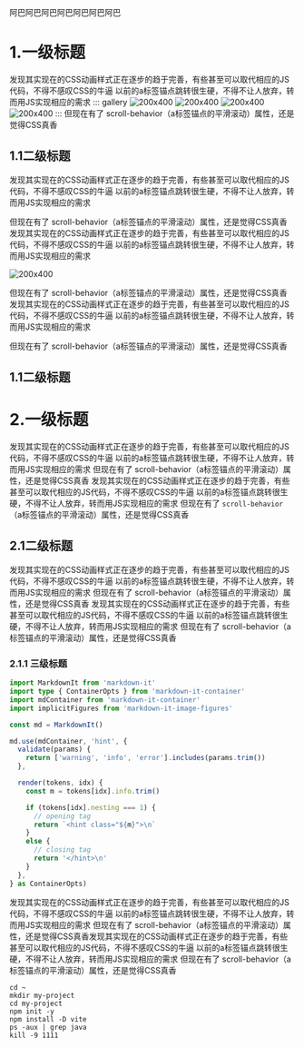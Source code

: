 阿巴阿巴阿巴阿巴阿巴阿巴阿巴

# 1.一级标题
发现其实现在的CSS动画样式正在逐步的趋于完善，有些甚至可以取代相应的JS代码，不得不感叹CSS的牛逼
以前的a标签锚点跳转很生硬，不得不让人放弃，转而用JS实现相应的需求
::: gallery
![200x400](https://picsum.photos/200/400)
![200x400](https://picsum.photos/200/400)
![200x400](https://picsum.photos/200/400)
![200x400](https://picsum.photos/200/400)
:::
但现在有了 scroll-behavior（a标签锚点的平滑滚动）属性，还是觉得CSS真香
## 1.1二级标题

发现其实现在的CSS动画样式正在逐步的趋于完善，有些甚至可以取代相应的JS代码，不得不感叹CSS的牛逼
以前的a标签锚点跳转很生硬，不得不让人放弃，转而用JS实现相应的需求

但现在有了 scroll-behavior（a标签锚点的平滑滚动）属性，还是觉得CSS真香
发现其实现在的CSS动画样式正在逐步的趋于完善，有些甚至可以取代相应的JS代码，不得不感叹CSS的牛逼
以前的a标签锚点跳转很生硬，不得不让人放弃，转而用JS实现相应的需求

![200x400](https://picsum.photos/300/400)

但现在有了 scroll-behavior（a标签锚点的平滑滚动）属性，还是觉得CSS真香
发现其实现在的CSS动画样式正在逐步的趋于完善，有些甚至可以取代相应的JS代码，不得不感叹CSS的牛逼
以前的a标签锚点跳转很生硬，不得不让人放弃，转而用JS实现相应的需求

但现在有了 scroll-behavior（a标签锚点的平滑滚动）属性，还是觉得CSS真香
## 1.1二级标题

# 2.一级标题

发现其实现在的CSS动画样式正在逐步的趋于完善，有些甚至可以取代相应的JS代码，不得不感叹CSS的牛逼
以前的a标签锚点跳转很生硬，不得不让人放弃，转而用JS实现相应的需求
但现在有了 scroll-behavior（a标签锚点的平滑滚动）属性，还是觉得CSS真香
发现其实现在的CSS动画样式正在逐步的趋于完善，有些甚至可以取代相应的JS代码，不得不感叹CSS的牛逼
以前的a标签锚点跳转很生硬，不得不让人放弃，转而用JS实现相应的需求
但现在有了 `scroll-behavior`（a标签锚点的平滑滚动）属性，还是觉得CSS真香
## 2.1二级标题

发现其实现在的CSS动画样式正在逐步的趋于完善，有些甚至可以取代相应的JS代码，不得不感叹CSS的牛逼
以前的a标签锚点跳转很生硬，不得不让人放弃，转而用JS实现相应的需求
但现在有了 scroll-behavior（a标签锚点的平滑滚动）属性，还是觉得CSS真香
发现其实现在的CSS动画样式正在逐步的趋于完善，有些甚至可以取代相应的JS代码，不得不感叹CSS的牛逼
以前的a标签锚点跳转很生硬，不得不让人放弃，转而用JS实现相应的需求
但现在有了 scroll-behavior（a标签锚点的平滑滚动）属性，还是觉得CSS真香
### 2.1.1 三级标题

```ts
import MarkdownIt from 'markdown-it'
import type { ContainerOpts } from 'markdown-it-container'
import mdContainer from 'markdown-it-container'
import implicitFigures from 'markdown-it-image-figures'

const md = MarkdownIt()

md.use(mdContainer, 'hint', {
  validate(params) {
    return ['warning', 'info', 'error'].includes(params.trim())
  },

  render(tokens, idx) {
    const m = tokens[idx].info.trim()

    if (tokens[idx].nesting === 1) {
      // opening tag
      return `<hint class="${m}">\n`
    }
    else {
      // closing tag
      return '</hint>\n'
    }
  },
} as ContainerOpts)
```

发现其实现在的CSS动画样式正在逐步的趋于完善，有些甚至可以取代相应的JS代码，不得不感叹CSS的牛逼
以前的a标签锚点跳转很生硬，不得不让人放弃，转而用JS实现相应的需求
但现在有了 scroll-behavior（a标签锚点的平滑滚动）属性，还是觉得CSS真香发现其实现在的CSS动画样式正在逐步的趋于完善，有些甚至可以取代相应的JS代码，不得不感叹CSS的牛逼
以前的a标签锚点跳转很生硬，不得不让人放弃，转而用JS实现相应的需求
但现在有了 scroll-behavior（a标签锚点的平滑滚动）属性，还是觉得CSS真香

```shell
cd ~
mkdir my-project
cd my-project
npm init -y
npm install -D vite
ps -aux | grep java
kill -9 1111
```
